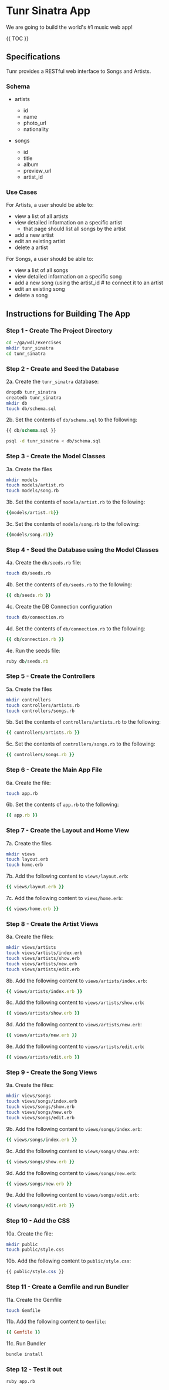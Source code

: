 # Tunr Sinatra App

We are going to build the world's #1 music web app!

{{ TOC }}

## Specifications

Tunr provides a RESTful web interface to Songs and Artists.

### Schema

* artists
  * id
  * name
  * photo_url
  * nationality

* songs
  * id
  * title
  * album
  * preview_url
  * artist_id

### Use Cases

For Artists, a user should be able to:
  * view a list of all artists
  * view detailed information on a specific artist
    * that page should list all songs by the artist
  * add a new artist
  * edit an existing artist
  * delete a artist

For Songs, a user should be able to:
  * view a list of all songs
  * view detailed information on a specific song
  * add a new song (using the artist_id # to connect it to an artist
  * edit an existing song
  * delete a song

## Instructions for Building The App

### Step 1 - Create The Project Directory

```bash
cd ~/ga/wdi/exercises
mkdir tunr_sinatra
cd tunr_sinatra
```

### Step 2 - Create and Seed the Database

2a. Create the `tunr_sinatra` database:

```bash
dropdb tunr_sinatra
createdb tunr_sinatra
mkdir db
touch db/schema.sql
```

2b. Set the contents of `db/schema.sql` to the following:

```sql
{{ db/schema.sql }}
```

```bash
psql -d tunr_sinatra < db/schema.sql
```

### Step 3 - Create the Model Classes

3a. Create the files

```bash
mkdir models
touch models/artist.rb
touch models/song.rb
```

3b. Set the contents of `models/artist.rb` to the following:

```ruby
{{models/artist.rb}}
```

3c. Set the contents of `models/song.rb` to the following:

```ruby
{{models/song.rb}}
```

### Step 4 - Seed the Database using the Model Classes

4a. Create the `db/seeds.rb` file:

```bash
touch db/seeds.rb
```

4b. Set the contents of `db/seeds.rb` to the following:

```ruby
{{ db/seeds.rb }}
```

4c. Create the DB Connection configuration

```bash
touch db/connection.rb
```

4d. Set the contents of `db/connection.rb` to the following:

```ruby
{{ db/connection.rb }}
```

4e. Run the seeds file:

```ruby
ruby db/seeds.rb
```

### Step 5 - Create the Controllers

5a. Create the files

```bash
mkdir controllers
touch controllers/artists.rb
touch controllers/songs.rb
```

5b. Set the contents of `controllers/artists.rb` to the following:

```ruby
{{ controllers/artists.rb }}
```

5c. Set the contents of `controllers/songs.rb` to the following:

```ruby
{{ controllers/songs.rb }}
```

### Step 6 - Create the Main App File

6a. Create the file:

```bash
touch app.rb
```

6b. Set the contents of `app.rb` to the following:

```ruby
{{ app.rb }}
```

### Step 7 - Create the Layout and Home View

7a. Create the files

```bash
mkdir views
touch layout.erb
touch home.erb
```

7b. Add the following content to `views/layout.erb`:

```ruby
{{ views/layout.erb }}
```

7c. Add the following content to `views/home.erb`:

```ruby
{{ views/home.erb }}
```

### Step 8 - Create the Artist Views

8a. Create the files:

```bash
mkdir views/artists
touch views/artists/index.erb
touch views/artists/show.erb
touch views/artists/new.erb
touch views/artists/edit.erb
```

8b. Add the following content to `views/artists/index.erb`:

```ruby
{{ views/artists/index.erb }}
```

8c. Add the following content to `views/artists/show.erb`:

```ruby
{{ views/artists/show.erb }}
```

8d. Add the following content to `views/artists/new.erb`:

```ruby
{{ views/artists/new.erb }}
```

8e. Add the following content to `views/artists/edit.erb`:

```ruby
{{ views/artists/edit.erb }}
```

### Step 9 - Create the Song Views

9a. Create the files:

```bash
mkdir views/songs
touch views/songs/index.erb
touch views/songs/show.erb
touch views/songs/new.erb
touch views/songs/edit.erb
```

9b. Add the following content to `views/songs/index.erb`:

```ruby
{{ views/songs/index.erb }}
```

9c. Add the following content to `views/songs/show.erb`:

```ruby
{{ views/songs/show.erb }}
```

9d. Add the following content to `views/songs/new.erb`:

```ruby
{{ views/songs/new.erb }}
```

9e. Add the following content to `views/songs/edit.erb`:

```ruby
{{ views/songs/edit.erb }}
```

### Step 10 - Add the CSS

10a. Create the file:

```bash
mkdir public
touch public/style.css
```

10b. Add the following content to `public/style.css`:

```css
{{ public/style.css }}
```

### Step 11 - Create a Gemfile and run Bundler

11a. Create the Gemfile

```bash
touch Gemfile
```

11b. Add the following content to `Gemfile`:

```ruby
{{ Gemfile }}
```

11c. Run Bundler

```bash
bundle install
```

### Step 12 - Test it out

```bash
ruby app.rb
```
